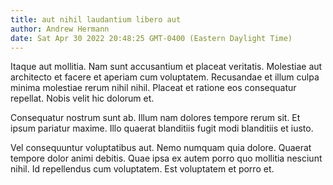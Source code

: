 ```yaml
---
title: aut nihil laudantium libero aut
author: Andrew Hermann
date: Sat Apr 30 2022 20:48:25 GMT-0400 (Eastern Daylight Time)
---
```

Itaque aut mollitia. Nam sunt accusantium et placeat veritatis. Molestiae aut architecto et facere et aperiam cum voluptatem. Recusandae et illum culpa minima molestiae rerum nihil nihil. Placeat et ratione eos consequatur repellat. Nobis velit hic dolorum et.

 Consequatur nostrum sunt ab. Illum nam dolores tempore rerum sit. Et ipsum pariatur maxime. Illo quaerat blanditiis fugit modi blanditiis et iusto.

 Vel consequuntur voluptatibus aut. Nemo numquam quia dolore. Quaerat tempore dolor animi debitis. Quae ipsa ex autem porro quo mollitia nesciunt nihil. Id repellendus cum voluptatem. Est voluptatem et porro et.